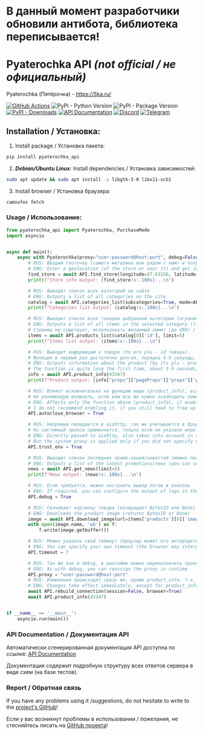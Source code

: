 # В данный момент разработчики обновили антибота, библиотека переписывается!

# Pyaterochka API *(not official / не официальный)*

Pyaterochka (Пятёрочка) - https://5ka.ru/

[![GitHub Actions](https://github.com/Open-Inflation/pyaterochka_api/workflows/API%20Tests%20Daily/badge.svg)](https://github.com/Open-Inflation/pyaterochka_api/actions?query=workflow%3A"API+Tests+Daily?query=branch%3Amain")
![PyPI - Python Version](https://img.shields.io/pypi/pyversions/pyaterochka_api)
![PyPI - Package Version](https://img.shields.io/pypi/v/pyaterochka_api?color=blue)
[![PyPI - Downloads](https://img.shields.io/pypi/dm/pyaterochka_api?label=PyPi%20downloads)](https://pypi.org/project/pyaterochka-api/)
[![API Documentation](https://img.shields.io/badge/API-Documentation-blue)](https://open-inflation.github.io/pyaterochka_api/)
[![Discord](https://img.shields.io/discord/792572437292253224?label=Discord&labelColor=%232c2f33&color=%237289da)](https://discord.gg/UnJnGHNbBp)
[![Telegram](https://img.shields.io/badge/Telegram-24A1DE)](https://t.me/miskler_dev)



## Installation / Установка:
1. Install package / Установка пакета:
```bash
pip install pyaterochka_api
```
2. ***Debian/Ubuntu Linux***: Install dependencies / Установка зависимостей:
```bash
sudo apt update && sudo apt install -y libgtk-3-0 libx11-xcb1
```
3. Install browser / Установка браузера:
```bash
camoufox fetch
```

### Usage / Использование:
```py
from pyaterochka_api import Pyaterochka, PurchaseMode
import asyncio


async def main():
    async with Pyaterochka(proxy="user:password@host:port", debug=False, autoclose_browser=False, trust_env=False) as API:
        # RUS: Вводим геоточку (самого магазина или рядом с ним) и получаем инфу о магазине
        # ENG: Enter a geolocation (of the store or near it) and get info about the store
        find_store = await API.find_store(longitude=37.63156, latitude=55.73768)
        print(f"Store info output: {find_store!s:.100s}...\n")

        # RUS: Выводит список всех категорий на сайте
        # ENG: Outputs a list of all categories on the site
        catalog = await API.categories_list(subcategories=True, mode=API.PurchaseMode.DELIVERY)
        print(f"Categories list output: {catalog!s:.100s}...\n")

        # RUS: Выводит список всех товаров выбранной категории (ограничение 100 элементов, если превышает - запрашивайте через дополнительные страницы)
        # ENG: Outputs a list of all items in the selected category (limiting to 100 elements, if exceeds - request through additional pages)
        # Страниц не сущетвует, использовать желаемый лимит (до 499) / Pages do not exist, use the desired limit (up to 499)
        items = await API.products_list(catalog[0]['id'], limit=5)
        print(f"Items list output: {items!s:.100s}...\n")

        # RUS: Выводит информацию о товаре (по его plu - id товара).
        # Функция в первый раз достаточно долгая, порядка 5-9 секунды, последующие запросы около 2 секунд (если браузер не был закрыт)
        # ENG: Outputs information about the product (by its plu - product id).
        # The function is quite long the first time, about 5-9 seconds, subsequent requests take about 2 seconds (if the browser was not closed)
        info = await API.product_info(43347)
        print(f"Product output: {info["props"]["pageProps"]["props"]['productStore']!s:.100s}...\n")

        # RUS: Влияет исключительно на функцию выше (product_info), если включено, то после отработки запроса браузер закроется и кеши очищаются.
        # Не рекомендую включать, если вам все же нужно освободить память, лучше использовать API.close(session=False, browser=True)
        # ENG: Affects only the function above (product_info), if enabled, the browser will close after the request is processed and caches are cleared.
        # I do not recommend enabling it, if you still need to free up memory, it is better to use API.close(session=False, browser=True)
        API.autoclose_browser = True

        # RUS: Напрямую передается в aiohttp, так же учитывается в браузере. В первую очередь нужен для использования системного `HTTPS_PROXY`.
        # Но системный прокси применяется, только если не указали иное напрямую в `API.proxy`.
        # ENG: Directly passed to aiohttp, also taken into account in the browser. Primarily needed for using the system `HTTPS_PROXY`.
        # But the system proxy is applied only if you did not specify otherwise directly in `API.proxy`.
        API.trust_env = True

        # RUS: Выводит список последних промо-акций/новостей (можно поставить ограничитель по количеству, опционально)
        # ENG: Outputs a list of the latest promotions/news (you can set a limit on the number, optionally)
        news = await API.get_news(limit=5)
        print(f"News output: {news!s:.100s}...\n")

        # RUS: Если требуется, можно настроить вывод логов в консоль
        # ENG: If required, you can configure the output of logs in the console
        API.debug = True

        # RUS: Скачивает картинку товара (возвращает BytesIO или None)
        # ENG: Downloads the product image (returns BytesIO or None)
        image = await API.download_image(url=items['products'][0]['image_links']['normal'][0])
        with open(image.name, 'wb') as f:
            f.write(image.getbuffer())

        # RUS: Можно указать свой таймаут (браузер может его интерпретировать как x2 т.к. там 2 итерации скачивания)
        # ENG: You can specify your own timeout (the browser may interpret it as x2 since there are 2 iterations of downloading)
        API.timeout = 7

        # RUS: Так же как и debug, в рантайме можно переназначить прокси
        # ENG: As with debug, you can reassign the proxy in runtime
        API.proxy = "user:password@host:port"
        # RUS: Изменения происходят сразу же, кроме product_info, т.к. за него отвечает браузер
        # ENG: Changes take effect immediately, except for product_info, as it is handled by the browser
        await API.rebuild_connection(session=False, browser=True)
        await API.product_info(43347)


if __name__ == '__main__':
    asyncio.run(main())
```

### API Documentation / Документация API

Автоматически сгенерированная документация API доступна по ссылке: [API Documentation](https://open-inflation.github.io/pyaterochka_api/)

Документация содержит подробную структуру всех ответов сервера в виде схем (на базе тестов).

### Report / Обратная связь

If you have any problems using it /suggestions, do not hesitate to write to the [project's GitHub](https://github.com/Open-Inflation/pyaterochka_api/issues)!

Если у вас возникнут проблемы в использовании / пожелания, не стесняйтесь писать на [GitHub проекта](https://github.com/Open-Inflation/pyaterochka_api/issues)!
